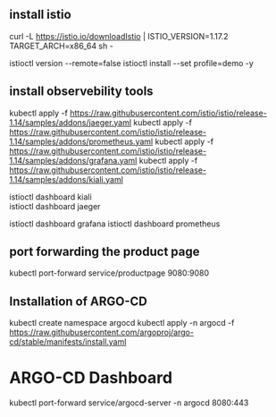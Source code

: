## install istio
curl -L https://istio.io/downloadIstio | ISTIO_VERSION=1.17.2 TARGET_ARCH=x86_64 sh -

istioctl version --remote=false
istioctl install --set profile=demo -y

## install observebility tools
kubectl apply -f https://raw.githubusercontent.com/istio/istio/release-1.14/samples/addons/jaeger.yaml
kubectl apply -f https://raw.githubusercontent.com/istio/istio/release-1.14/samples/addons/prometheus.yaml
kubectl apply -f https://raw.githubusercontent.com/istio/istio/release-1.14/samples/addons/grafana.yaml
kubectl apply -f https://raw.githubusercontent.com/istio/istio/release-1.14/samples/addons/kiali.yaml

istioctl dashboard kiali  
istioctl dashboard jaeger

istioctl dashboard grafana
istioctl dashboard prometheus

## port forwarding the product page
kubectl port-forward service/productpage 9080:9080

## Installation of ARGO-CD
kubectl create namespace argocd
kubectl apply -n argocd -f https://raw.githubusercontent.com/argoproj/argo-cd/stable/manifests/install.yaml

# ARGO-CD Dashboard
kubectl port-forward service/argocd-server -n argocd  8080:443